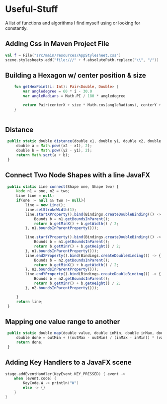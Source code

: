 # Useful-Stuff
A list of functions and algorithms I find myself using or looking for constantly.


## Adding Css in Maven Project File
```Kotlin
val f = File("src/main/resources/AppStylesheet.css")
scene.stylesheets.add("file:///" + f.absolutePath.replace("\\", "/"))

```

## Building a Hexagon w/ center position & size

```Kotlin
    fun getHexPoint(i: Int): Pair<Double, Double> {
        var angledegree = 60 * i - 30.0
        var angleRadians = Math.PI / 180 * angledegree

        return Pair(centerX + size * Math.cos(angleRadians), centerY + size * Math.sin(angleRadians))
    }
    
   ```
   
 ## Distance
   
   ```javascript
    public static double distance(double x1, double y1, double x2, double y2) {
        double a = Math.pow((x2 - x1), 2);
        double b = Math.pow((y2 - y1), 2);
        return Math.sqrt(a + b);
    }
```

## Connect Two Node Shapes with a line JavaFX

   ```javascript
    public static Line connect(Shape one, Shape two) {
        Node n1 = one, n2 = two;
        Line line = null;
        if(one != null && two != null){
            line = new Line();
            line.setStrokeWidth(1);
            line.startXProperty().bind(Bindings.createDoubleBinding(() -> {
                Bounds b = n1.getBoundsInParent();
                return b.getMinX() + b.getWidth() / 2;
            }, n1.boundsInParentProperty()));

            line.startYProperty().bind(Bindings.createDoubleBinding(() -> {
                Bounds b = n1.getBoundsInParent();
                return b.getMinY() + b.getHeight() / 2;
            }, n1.boundsInParentProperty()));
            line.endXProperty().bind(Bindings.createDoubleBinding(() -> {
                Bounds b = n2.getBoundsInParent();
                return b.getMinX() + b.getWidth() / 2;
            }, n2.boundsInParentProperty()));
            line.endYProperty().bind(Bindings.createDoubleBinding(() -> {
                Bounds b = n2.getBoundsInParent();
                return b.getMinY() + b.getHeight() / 2;
            }, n2.boundsInParentProperty()));

        }
        return line;
    }
```

## Mapping one value range to another
   ```javascript
    public static double map(double value, double inMin, double inMax, double outMin, double outMax) {
        double done = outMin + ((outMax - outMin) / (inMax - inMin)) * (value - inMin);
        return done;
    }
```


## Adding Key Handlers to a JavaFX scene
   ```kotlin
   stage.addEventHandler(KeyEvent.KEY_PRESSED) { event ->
       when (event.code) {
           KeyCode.W -> println("W")
           else -> {}
       }
   }
```
